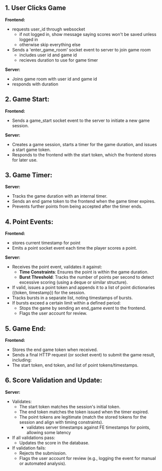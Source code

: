 ## 1. User Clicks Game

**Frontend:**
- requests user_id through websocket
    - if not logged in, show message saying scores won't be saved unless logged in
    - otherwise skip everything else
- Sends a 'enter_game_room' socket event to server to join game room
    - includes user id and game id
    - recieves duration to use for game timer

**Server:**
- Joins game room with user id and game id
- responds with duration

## 2. Game Start:

**Frontend:**
- Sends a game_start socket event to the server to initiate a new game session.

**Server:**
- Creates a game session, starts a timer for the game duration, and issues a start game token.
- Responds to the frontend with the start token, which the frontend stores for later use.

## 3. Game Timer:

**Server:**
- Tracks the game duration with an internal timer.
- Sends an end game token to the frontend when the game timer expires.
- Prevents further points from being accepted after the timer ends.

## 4. Point Events:

**Frontend:**
- stores current timestamp for point
- Emits a point socket event each time the player scores a point.

**Server:**
- Receives the point event, validates it against:
    - **Time Constraints**: Ensures the point is within the game duration.
    - **Burst Threshold**: Tracks the number of points per second to detect excessive scoring (using a deque or similar structure).
- If valid, issues a point token and appends it to a list of point dictionaries ({token, timestamp}) for the session.
- Tracks bursts in a separate list, noting timestamps of bursts.
- If bursts exceed a certain limit within a defined period:
    - Stops the game by sending an end_game event to the frontend.
    - Flags the user account for review.

## 5. Game End:

**Frontend:**
- Stores the end game token when received.
- Sends a final HTTP request (or socket event) to submit the game result, including:
- The start token, end token, and list of point tokens/timestamps.

## 6. Score Validation and Update:

**Server:**
- Validates:
    - The start token matches the session's initial token.
    - The end token matches the token issued when the timer expired.
    - The point tokens are legitimate (match the stored tokens for the session and align with timing constraints).
        - validates server timestamps against FE timestamps for points, allowing some latency
- If all validations pass:
    - Updates the score in the database.
- If validation fails:
    - Rejects the submission.
    - Flags the user account for review (e.g., logging the event for manual or automated analysis).